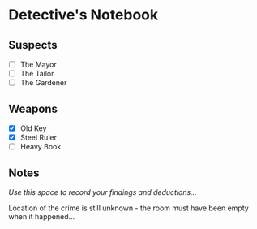 # Detective's Notebook

## Suspects
- [ ] The Mayor
- [ ] The Tailor
- [ ] The Gardener

## Weapons
- [X] Old Key
- [X] Steel Ruler
- [ ] Heavy Book

## Notes
*Use this space to record your findings and deductions...*

Location of the crime is still unknown - the room must have been empty when it happened...
